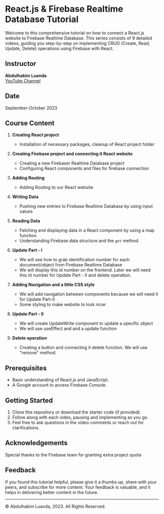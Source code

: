 # React.js & Firebase Realtime Database Tutorial

Welcome to this comprehensive tutorial on how to connect a React.js website to Firebase Realtime Database. This series consists of 9 detailed videos, guiding you step-by-step on implementing CRUD (Create, Read, Update, Delete) operations using Firebase with React.

## Instructor
**Abdulhakim Luanda**  
[YouTube Channel](https://www.youtube.com/@soft.tomatoes)

## Date
September-October 2023

## Course Content

1. **Creating React project**  
    - Installation of necessary packages, cleanup of React project folder

2. **Creating Firebase project and connecting it React website**  
    - Creating a new Firebaser Realtime Database project
    - Configuring React components and files for firebase connection

3. **Adding Routing**  
    - Adding Routing to our React website

4. **Writing Data**  
    - Pushing new entries to Firebase Realtime Database by using input values

5. **Reading Data**  
    - Fetching and displaying data in a React component by using a map function.
    - Understanding Firebase data structure and the `get` method.

6. **Update Part - I**    
    - We will see how to grab identification number for each document/object from Firebase Realtime Database
    - We will display this id number on the frontend. Later we will need this id number for Update Part - II and delete operation.

7. **Adding Navigation and a little CSS style**  
    - We will add navigation between components because we will need it for Update Part-II
    - Some styling to make website to look nicer

8. **Update Part - II**  
    - We will create UpdateWrite component to update a specific object
    - We will use useEffect and and a update function

9. **Delete operation**  
    - Creating a button and connecting it delete function. We will use "remove" method.

## Prerequisites

- Basic understanding of React.js and JavaScript.
- A Google account to access Firebase Console.

## Getting Started

1. Clone this repository or download the starter code (if provided).
2. Follow along with each video, pausing and implementing as you go.
3. Feel free to ask questions in the video comments or reach out for clarifications.

## Acknowledgements

Special thanks to the Firebase team for granting extra project quota

## Feedback

If you found this tutorial helpful, please give it a thumbs up, share with your peers, and subscribe for more content. Your feedback is valuable, and it helps in delivering better content in the future.

---

© Abdulhakim Luanda, 2023. All Rights Reserved.
